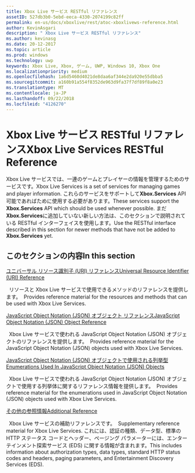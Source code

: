 ```yaml
---
title: Xbox Live サービス RESTful リファレンス
assetID: 527db3b0-5ebd-eeca-4330-2074199c82ff
permalink: en-us/docs/xboxlive/rest/atoc-xboxlivews-reference.html
author: KevinAsgari
description: " Xbox Live サービス RESTful リファレンス"
ms.author: kevinasg
ms.date: 20-12-2017
ms.topic: article
ms.prod: windows
ms.technology: uwp
keywords: Xbox Live, Xbox, ゲーム, UWP, Windows 10, Xbox One
ms.localizationpriority: medium
ms.openlocfilehash: 1a6d5460d4021de8daa6af344e2da920e55dbba5
ms.sourcegitcommit: a160b91a554f8352de963d9fa37f7df89f8a0e23
ms.translationtype: MT
ms.contentlocale: ja-JP
ms.lasthandoff: 09/22/2018
ms.locfileid: "4126270"
---
```

# <a name="xbox-live-services-restful-reference"></a><span data-ttu-id="0bca1-104">Xbox Live サービス RESTful リファレンス</span><span class="sxs-lookup"><span data-stu-id="0bca1-104">Xbox Live Services RESTful Reference</span></span>

<span data-ttu-id="0bca1-105">Xbox Live サービスでは、一連のゲームとプレイヤーの情報を管理するためのサービスです。</span><span class="sxs-lookup"><span data-stu-id="0bca1-105">Xbox Live Services is a set of services for managing games and player information.</span></span> <span data-ttu-id="0bca1-106">これらのサービスをサポートして**Xbox.Services** API 可能であればために使用する必要があります。</span><span class="sxs-lookup"><span data-stu-id="0bca1-106">These services support the **Xbox.Services** API which should be used whenever possible.</span></span> <span data-ttu-id="0bca1-107">まだ**Xbox.Services**に追加していない新しい方法は、このセクションで説明されている RESTful インターフェイスを使用します。</span><span class="sxs-lookup"><span data-stu-id="0bca1-107">Use the RESTful interface described in this section for newer methods that have not be added to **Xbox.Services** yet.</span></span>

<a id="ID4E5"></a>


## <a name="in-this-section"></a><span data-ttu-id="0bca1-108">このセクションの内容</span><span class="sxs-lookup"><span data-stu-id="0bca1-108">In this section</span></span>

[<span data-ttu-id="0bca1-109">ユニバーサル リソース識別子 (URI) リファレンス</span><span class="sxs-lookup"><span data-stu-id="0bca1-109">Universal Resource Identifier (URI) Reference</span></span>](uri/atoc-xboxlivews-reference-uris.md)

<span data-ttu-id="0bca1-110">&nbsp;&nbsp;リソースと Xbox Live サービスで使用できるメソッドのリファレンスを提供します。</span><span class="sxs-lookup"><span data-stu-id="0bca1-110">&nbsp;&nbsp;Provides reference material for the resources and methods that can be used with Xbox Live Services.</span></span>

[<span data-ttu-id="0bca1-111">JavaScript Object Notation (JSON) オブジェクト リファレンス</span><span class="sxs-lookup"><span data-stu-id="0bca1-111">JavaScript Object Notation (JSON) Object Reference</span></span>](json/atoc-xboxlivews-reference-json.md)

<span data-ttu-id="0bca1-112">&nbsp;&nbsp;Xbox Live サービスで使われる JavaScript Object Notation (JSON) オブジェクトのリファレンスを提供します。</span><span class="sxs-lookup"><span data-stu-id="0bca1-112">&nbsp;&nbsp;Provides reference material for the JavaScript Object Notation (JSON) objects used with Xbox Live Services.</span></span>

[<span data-ttu-id="0bca1-113">JavaScript Object Notation (JSON) オブジェクトで使用される列挙型</span><span class="sxs-lookup"><span data-stu-id="0bca1-113">Enumerations Used In JavaScript Object Notation (JSON) Objects</span></span>](enums/atoc-xboxlivews-reference-enums.md)

<span data-ttu-id="0bca1-114">&nbsp;&nbsp;Xbox Live サービスで使われる JavaScript Object Notation (JSON) オブジェクトで使用する列挙体に関するリファレンス情報を提供します。</span><span class="sxs-lookup"><span data-stu-id="0bca1-114">&nbsp;&nbsp;Provides reference material for the enumerations used in JavaScript Object Notation (JSON) objects used with Xbox Live Services.</span></span>

[<span data-ttu-id="0bca1-115">その他の参照情報</span><span class="sxs-lookup"><span data-stu-id="0bca1-115">Additional Reference</span></span>](additional/atoc-xboxlivews-reference-additional.md)

<span data-ttu-id="0bca1-116">&nbsp;&nbsp;Xbox Live サービスの補助リファレンスです。</span><span class="sxs-lookup"><span data-stu-id="0bca1-116">&nbsp;&nbsp;Supplementary reference material for Xbox Live Services.</span></span> <span data-ttu-id="0bca1-117">これには、認証の種類、データ型、標準の HTTP ステータス コードとヘッダー、ページング パラメーターには、エンターテインメント探索サービス (EDS) に関する情報が含まれます。</span><span class="sxs-lookup"><span data-stu-id="0bca1-117">This includes information about authorization types, data types, standard HTTP status codes and headers, paging parameters, and Entertainment Discovery Services (EDS).</span></span>
